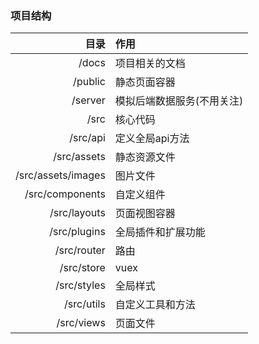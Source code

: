 ### 项目结构

|               目录 | 作用                        |
| -----------------: | :------------------------- |
|              /docs | 项目相关的文档              |
|            /public | 静态页面容器                |
|            /server | 模拟后端数据服务(不用关注)   |
|               /src | 核心代码                    |
|           /src/api | 定义全局api方法             |
|        /src/assets | 静态资源文件                |
| /src/assets/images | 图片文件                    |
|    /src/components | 自定义组件                  |
|       /src/layouts | 页面视图容器                |
|       /src/plugins | 全局插件和扩展功能           |
|        /src/router | 路由                        |
|         /src/store | vuex                        |
|        /src/styles | 全局样式                    |
|         /src/utils | 自定义工具和方法             |
|         /src/views | 页面文件                    |
